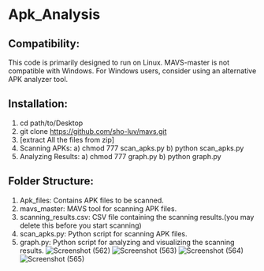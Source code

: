 # Apk_Analysis
## Compatibility:
This code is primarily designed to run on Linux. MAVS-master is not compatible with Windows. For Windows users, consider using an alternative APK analyzer tool.
## Installation:
1. cd path/to/Desktop
2. git clone https://github.com/sho-luv/mavs.git
3. [extract All the files from zip]
4. Scanning APKs:
   a) chmod 777 scan_apks.py
   b) python scan_apks.py
5. Analyzing Results:
   a) chmod 777 graph.py
   b) python graph.py
## Folder Structure:
1. Apk_files: Contains APK files to be scanned.
2. mavs_master: MAVS tool for scanning APK files.
3. scanning_results.csv: CSV file containing the scanning results.(you may delete this before you start scanning)
4. scan_apks.py: Python script for scanning APK files.
5. graph.py: Python script for analyzing and visualizing the scanning results.
![Screenshot (562)](https://github.com/harshitSingh1/Apk_Analysis/assets/95095505/9ee59fa8-47f1-44a1-8498-2745656bc483)
![Screenshot (563)](https://github.com/harshitSingh1/Apk_Analysis/assets/95095505/4ef88926-7c14-427c-8511-355ac425f60d)
![Screenshot (564)](https://github.com/harshitSingh1/Apk_Analysis/assets/95095505/6a391355-b5c9-46cb-a2ed-9e92c629a8d6)
![Screenshot (565)](https://github.com/harshitSingh1/Apk_Analysis/assets/95095505/5ce7000e-543b-48c0-af8e-ab72bd8bb333)
